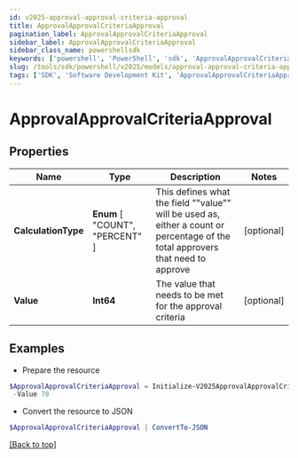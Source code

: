 ```yaml
---
id: v2025-approval-approval-criteria-approval
title: ApprovalApprovalCriteriaApproval
pagination_label: ApprovalApprovalCriteriaApproval
sidebar_label: ApprovalApprovalCriteriaApproval
sidebar_class_name: powershellsdk
keywords: ['powershell', 'PowerShell', 'sdk', 'ApprovalApprovalCriteriaApproval', 'V2025ApprovalApprovalCriteriaApproval'] 
slug: /tools/sdk/powershell/v2025/models/approval-approval-criteria-approval
tags: ['SDK', 'Software Development Kit', 'ApprovalApprovalCriteriaApproval', 'V2025ApprovalApprovalCriteriaApproval']
---
```



# ApprovalApprovalCriteriaApproval

## Properties

Name | Type | Description | Notes
------------ | ------------- | ------------- | -------------
**CalculationType** |  **Enum** [  "COUNT",    "PERCENT" ] | This defines what the field ""value"" will be used as, either a count or percentage of the total approvers that need to approve | [optional] 
**Value** | **Int64** | The value that needs to be met for the approval criteria | [optional] 

## Examples

- Prepare the resource
```powershell
$ApprovalApprovalCriteriaApproval = Initialize-V2025ApprovalApprovalCriteriaApproval  -CalculationType COUNT `
 -Value 70
```

- Convert the resource to JSON
```powershell
$ApprovalApprovalCriteriaApproval | ConvertTo-JSON
```


[[Back to top]](#) 

